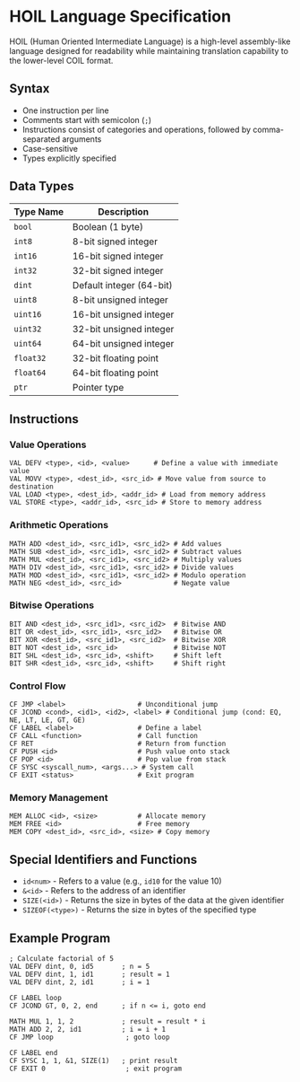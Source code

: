 # HOIL Language Specification

HOIL (Human Oriented Intermediate Language) is a high-level assembly-like language designed for readability while maintaining translation capability to the lower-level COIL format.

## Syntax

- One instruction per line
- Comments start with semicolon (`;`)
- Instructions consist of categories and operations, followed by comma-separated arguments
- Case-sensitive
- Types explicitly specified

## Data Types

| Type Name | Description |
|-----------|-------------|
| `bool`    | Boolean (1 byte) |
| `int8`    | 8-bit signed integer |
| `int16`   | 16-bit signed integer |
| `int32`   | 32-bit signed integer |
| `dint`    | Default integer (64-bit) |
| `uint8`   | 8-bit unsigned integer |
| `uint16`  | 16-bit unsigned integer |
| `uint32`  | 32-bit unsigned integer |
| `uint64`  | 64-bit unsigned integer |
| `float32` | 32-bit floating point |
| `float64` | 64-bit floating point |
| `ptr`     | Pointer type |

## Instructions

### Value Operations

```
VAL DEFV <type>, <id>, <value>      # Define a value with immediate value
VAL MOVV <type>, <dest_id>, <src_id> # Move value from source to destination
VAL LOAD <type>, <dest_id>, <addr_id> # Load from memory address
VAL STORE <type>, <addr_id>, <src_id> # Store to memory address
```

### Arithmetic Operations

```
MATH ADD <dest_id>, <src_id1>, <src_id2> # Add values
MATH SUB <dest_id>, <src_id1>, <src_id2> # Subtract values
MATH MUL <dest_id>, <src_id1>, <src_id2> # Multiply values
MATH DIV <dest_id>, <src_id1>, <src_id2> # Divide values
MATH MOD <dest_id>, <src_id1>, <src_id2> # Modulo operation
MATH NEG <dest_id>, <src_id>             # Negate value
```

### Bitwise Operations

```
BIT AND <dest_id>, <src_id1>, <src_id2>  # Bitwise AND
BIT OR <dest_id>, <src_id1>, <src_id2>   # Bitwise OR
BIT XOR <dest_id>, <src_id1>, <src_id2>  # Bitwise XOR
BIT NOT <dest_id>, <src_id>              # Bitwise NOT
BIT SHL <dest_id>, <src_id>, <shift>     # Shift left
BIT SHR <dest_id>, <src_id>, <shift>     # Shift right
```

### Control Flow

```
CF JMP <label>                  # Unconditional jump
CF JCOND <cond>, <id1>, <id2>, <label> # Conditional jump (cond: EQ, NE, LT, LE, GT, GE)
CF LABEL <label>                # Define a label
CF CALL <function>              # Call function
CF RET                          # Return from function
CF PUSH <id>                    # Push value onto stack
CF POP <id>                     # Pop value from stack
CF SYSC <syscall_num>, <args...> # System call
CF EXIT <status>                # Exit program
```

### Memory Management

```
MEM ALLOC <id>, <size>          # Allocate memory
MEM FREE <id>                   # Free memory
MEM COPY <dest_id>, <src_id>, <size> # Copy memory
```

## Special Identifiers and Functions

- `id<num>` - Refers to a value (e.g., `id10` for the value 10)
- `&<id>` - Refers to the address of an identifier
- `SIZE(<id>)` - Returns the size in bytes of the data at the given identifier
- `SIZEOF(<type>)` - Returns the size in bytes of the specified type

## Example Program

```
; Calculate factorial of 5
VAL DEFV dint, 0, id5       ; n = 5
VAL DEFV dint, 1, id1       ; result = 1
VAL DEFV dint, 2, id1       ; i = 1

CF LABEL loop
CF JCOND GT, 0, 2, end      ; if n <= i, goto end

MATH MUL 1, 1, 2            ; result = result * i
MATH ADD 2, 2, id1          ; i = i + 1
CF JMP loop                  ; goto loop

CF LABEL end
CF SYSC 1, 1, &1, SIZE(1)   ; print result
CF EXIT 0                    ; exit program
```